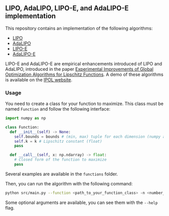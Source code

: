 ## LIPO, AdaLIPO, LIPO-E, and AdaLIPO-E implementation

This repository contains an implementation of the following algorithms:
- [LIPO](https://arxiv.org/abs/2006.04779)
- [AdaLIPO](https://arxiv.org/abs/2006.04779)
- [LIPO-E](https://www.ipol.im/pub/pre/469/)
- [AdaLIPO-E](https://www.ipol.im/pub/pre/469/)

LIPO-E and AdaLIPO-E are empirical enhancements introduced of LIPO and AdaLIPO, introduced in the paper [Experimental Improvements of Global Optimization Algorithms for Lipschitz Functions](https://www.ipol.im/pub/pre/469/).
A demo of these algorithms is available on the [IPOL website](https://ipolcore.ipol.im/demo/clientApp/demo.html?id=469).

### Usage
You need to create a class for your function to maximize. This class must be named `Function` and follow the following interface:
```python
import numpy as np

class Function:
  def __init__(self) -> None:
    self.bounds = bounds # (min, max) tuple for each dimension (numpy array)
    self.k = k # Lipschitz constant (float)
    pass

  def __call__(self, x: np.ndarray) -> float:
    # Closed form of the function to maximize
    pass
```

Several examples are available in the `functions` folder.

Then, you can run the algorithm with the following command:
```bash
python src/main.py --function <path_to_your_function_class> -n <number_of_function_eval>
```
Some optional arguments are available, you can see them with the `--help` flag.